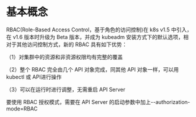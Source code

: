 # 基本概念

RBAC(Role-Based Access Control，基于角色的访问控制)在 k8s v1.5 中引入，在 v1.6 版本时升级为 Beta 版本，并成为 kubeadm 安装方式下的默认选项，相对于其他访问控制方式，新的 RBAC 具有如下优势：

（1）对集群中的资源和非资源权限均有完整的覆盖

（2）整个 RBAC 完全由几个 API 对象完成，同其他 API 对象一样，可以用 kubectl 或 API进行操作

（3）可以在运行时进行调整，无需重启 API Server

要使用 RBAC 授权模式，需要在 API Server 的启动参数中加上--authorization-mode=RBAC









